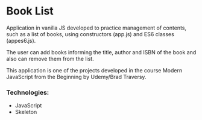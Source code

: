 # Book List

Application in vanilla JS developed to practice management of contents, such as a list of books, using constructors (app.js) and ES6 classes (appes6.js).

The user can add books informing the title, author and ISBN of the book and also can remove them from the list.

This application is one of the projects developed in the course Modern JavaScript from the Beginning by Udemy/Brad Traversy.

### Technologies:

- JavaScript
- Skeleton
